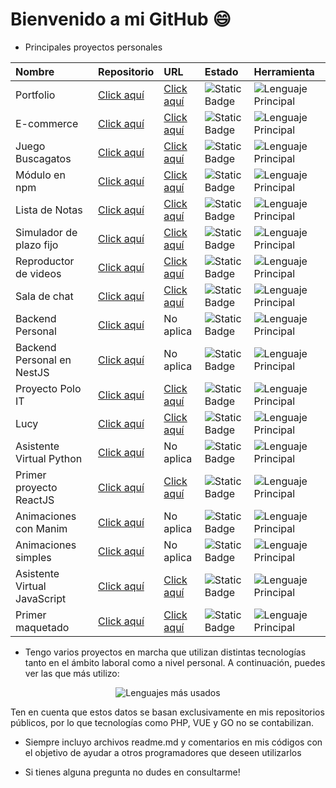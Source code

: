 
# Bienvenido a mi GitHub 😄

* Principales proyectos personales
<div align="center">

| Nombre | Repositorio | URL | Estado | Herramienta |
| :--- | :--- | :--- | :--- | :--- |
| Portfolio | [Click aquí](https://github.com/Ale6100/Portfolio.git) | [Click aquí](https://portfolioalejandrop.netlify.app/) | ![Static Badge](https://img.shields.io/badge/Estable-green) | ![Lenguaje Principal](https://img.shields.io/github/languages/top/Ale6100/Portfolio?color=007ACC) |
| E-commerce | [Click aquí](https://github.com/Ale6100/Curso-backend.git) | [Click aquí](https://proyectocompleto.netlify.app/) | ![Static Badge](https://img.shields.io/badge/Estable-green) | ![Lenguaje Principal](https://img.shields.io/github/languages/top/Ale6100/Curso-backend?color=007ACC) |
| Juego Buscagatos | [Click aquí](https://github.com/Ale6100/Buscagatos_primer_juego_JS.git) | [Click aquí](https://buscagatos.netlify.app/) | ![Static Badge](https://img.shields.io/badge/Estable-green) | ![Lenguaje Principal](https://img.shields.io/github/languages/top/Ale6100/Buscagatos_primer_juego_JS?color=F7DF1E) |
| Módulo en npm | [Click aquí](https://github.com/Ale6100/codigos-utiles-ap.git) | [Click aquí](https://www.npmjs.com/package/codigos-utiles-ap) | ![Static Badge](https://img.shields.io/badge/Estable-green) | ![Lenguaje Principal](https://img.shields.io/github/languages/top/Ale6100/codigos-utiles-ap?color=007ACC) |
| Lista de Notas | [Click aquí](https://github.com/Ale6100/Lista-de-notas.git) | [Click aquí](https://lista-de-notas.netlify.app/) | ![Static Badge](https://img.shields.io/badge/Estable-green) | ![Lenguaje Principal](https://img.shields.io/github/languages/top/Ale6100/Lista-de-notas?color=007ACC) |
| Simulador de plazo fijo | [Click aquí](https://github.com/Ale6100/Simulador-plazo-fijo.git) | [Click aquí](https://simuladorplazofijo.netlify.app/) | ![Static Badge](https://img.shields.io/badge/Estable-green) | ![Lenguaje Principal](https://img.shields.io/github/languages/top/Ale6100/Simulador-plazo-fijo?color=007ACC) |
| Reproductor de videos | [Click aquí](https://github.com/Ale6100/Reproductor-de-videos.git) | [Click aquí](https://reproductordevideos.netlify.app/) | ![Static Badge](https://img.shields.io/badge/Estable-green) | ![Lenguaje Principal](https://img.shields.io/github/languages/top/Ale6100/Reproductor-de-videos?color=007ACC) |
| Sala de chat | [Click aquí](https://github.com/Ale6100/Chat-js.git) | [Click aquí](https://chat-ts.netlify.app/) | ![Static Badge](https://img.shields.io/badge/Estable-green) | ![Lenguaje Principal](https://img.shields.io/github/languages/top/Ale6100/Chat-js?color=007ACC) |
| Backend Personal | [Click aquí](https://github.com/Ale6100/backend-personal.git) | No aplica | ![Static Badge](https://img.shields.io/badge/Estable-green) | ![Lenguaje Principal](https://img.shields.io/github/languages/top/Ale6100/backend-personal?color=007ACC) |
| Backend Personal en NestJS | [Click aquí](https://github.com/Ale6100/Primer-proyecto-NestJS.git) | No aplica | ![Static Badge](https://img.shields.io/badge/En%20proceso-blue) | ![Lenguaje Principal](https://img.shields.io/github/languages/top/Ale6100/Primer-proyecto-NestJS?color=007ACC) |
| Proyecto Polo IT | [Click aquí](https://github.com/Ale6100/Proyecto-Polo-IT.git) | [Click aquí](https://proyecto-polo-it.netlify.app/) | ![Static Badge](https://img.shields.io/badge/Estable-green) | ![Lenguaje Principal](https://img.shields.io/github/languages/top/Ale6100/Proyecto-Polo-IT?color=F7DF1E) |
| Lucy | [Click aquí](https://github.com/Ale6100/Lucy.git) | [Click aquí](https://lucy-ia.netlify.app/) | ![Static Badge](https://img.shields.io/badge/En%20proceso-blue) | ![Lenguaje Principal](https://img.shields.io/github/languages/top/Ale6100/Lucy?color=007ACC) |
| Asistente Virtual Python | [Click aquí](https://github.com/Ale6100/Asistente-Virtual-Python.git) | No aplica | ![Static Badge](https://img.shields.io/badge/Inestable-orange) | ![Lenguaje Principal](https://img.shields.io/github/languages/top/Ale6100/Asistente-Virtual-Python?color=3776AB) |
| Primer proyecto ReactJS | [Click aquí](https://github.com/Ale6100/Proyecto-React-Js.git) | [Click aquí](https://spacetravels.netlify.app/) | ![Static Badge](https://img.shields.io/badge/Estable-green) | ![Lenguaje Principal](https://img.shields.io/github/languages/top/Ale6100/Proyecto-React-Js?color=F7DF1E) |
| Animaciones con Manim | [Click aquí](https://github.com/Ale6100/Animaciones-con-Manim-Community.git) | No aplica | ![Static Badge](https://img.shields.io/badge/Estable-green) | ![Lenguaje Principal](https://img.shields.io/github/languages/top/Ale6100/Animaciones-con-Manim-Community?color=3776AB) |
| Animaciones simples | [Click aquí](https://github.com/Ale6100/animaciones-python.git) | No aplica | ![Static Badge](https://img.shields.io/badge/Estable-green) | ![Lenguaje Principal](https://img.shields.io/github/languages/top/Ale6100/animaciones-python?color=F37626) |
| Asistente Virtual JavaScript | [Click aquí](https://github.com/Ale6100/Asistente-Virtual-JS.git) | [Click aquí](https://asistentevirtual.netlify.app/) | ![Static Badge](https://img.shields.io/badge/Sustituido-red) | ![Lenguaje Principal](https://img.shields.io/github/languages/top/Ale6100/Asistente-Virtual-JS?color=F7DF1E) |
| Primer maquetado | [Click aquí](https://github.com/Ale6100/Primer-maquetado-web.git) | [Click aquí](https://apoyoestudios.netlify.app/) | ![Static Badge](https://img.shields.io/badge/Estable-green) | ![Lenguaje Principal](https://img.shields.io/github/languages/top/Ale6100/Primer-maquetado-web?color=E34F26) |
</div>

* Tengo varios proyectos en marcha que utilizan distintas tecnologías tanto en el ámbito laboral como a nivel personal. A continuación, puedes ver las que más utilizo:

<p align="center">  <!-- Tuve que quitar Jupyter Notebook de este cálculo ya que debido a su peso aportaba un porcentaje alejando de la realidad -->
  <img align="center" src="https://github-readme-stats.vercel.app/api/top-langs/?username=ale6100&layout=pie&hide=jupyter%20notebook&theme=algolia&locale=es&langs_count=20&size_weight=0.6&count_weight=0.4" alt="Lenguajes más usados"/>
</p>

Ten en cuenta que estos datos se basan exclusivamente en mis repositorios públicos, por lo que tecnologías como PHP, VUE y GO no se contabilizan.

* Siempre incluyo archivos readme.md y comentarios en mis códigos con el objetivo de ayudar a otros programadores que deseen utilizarlos

* Si tienes alguna pregunta no dudes en consultarme!
